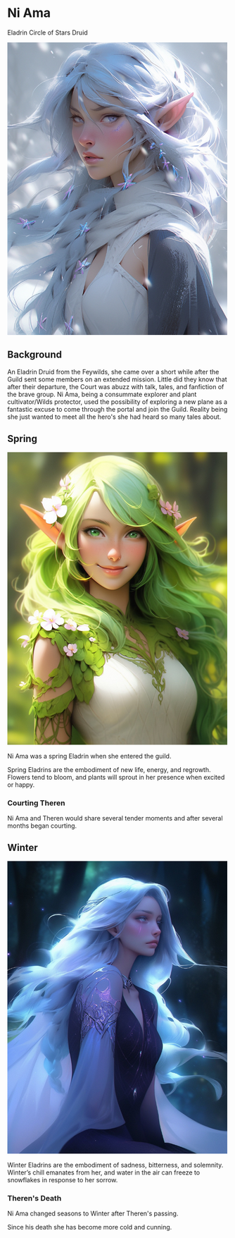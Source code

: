 # Ni Ama

Eladrin Circle of Stars Druid

<!--- ![Ni Ama](/img/players/Ni_Ama_Winter_Cold.png) commenting out for now --->

<img src="../img/players/Ni_Ama_Winter_Cold.png" alt="drawing" width="500"/>

## Background

An Eladrin Druid from the Feywilds, she came over a short while after the Guild sent some members on an extended mission.
Little did they know that after their departure, the Court was abuzz with talk, tales, and fanfiction of the brave group.
Ni Ama, being a consummate explorer and plant cultivator/Wilds protector, used the possibility of exploring a new plane as a fantastic excuse to come through the portal and join the Guild.
Reality being she just wanted to meet all the hero's she had heard so many tales about.



## Spring
<img src="../img/players/Ni_Ama_Spring_2.png" alt="drawing" width="500"/>

Ni Ama was a spring Eladrin when she entered the guild.

Spring Eladrins are the embodiment of new life, energy, and regrowth.
Flowers tend to bloom, and plants will sprout in her presence when excited or happy.

### Courting Theren
Ni Ama and Theren would share several tender moments and after several months began courting. 

## Winter
<img src="../img/players/Ni_Ama_Winter_Longing.png" alt="drawing" width="500"/>

Winter Eladrins are the embodiment of sadness, bitterness, and solemnity. Winter’s chill emanates from her, and water in the air can freeze to snowflakes in response to her sorrow.

### Theren's Death
Ni Ama changed seasons to Winter after Theren's passing.

Since his death she has become more cold and cunning.

